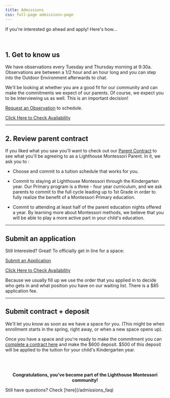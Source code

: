 ```yaml
---
title: Admissions
css: full-page admissions-page
---
```


If you're interested go ahead and apply! Here's how...

<br/>

<div class="step" markdown="1">

## 1. Get to know us

We have observations every Tuesday and Thursday morning at 9:30a. Observations are between a 1/2 hour and an hour long and you can step into the Outdoor Environment afterwards to chat.

We'll be looking at whether you are a good fit for our community and can make the commitments we expect of our parents. Of course, we expect you to be interviewing us as well. This is an important decision!

[Request an Observation](/observation) to schedule.

<a href="https://directory.legup.care/childcare/lighthouse-montessori-school-seattle">Click Here to Check Availability </a>
</div>

------------------------------------------------------------------------

<div class="step" markdown="1">

## 2. Review parent contract

If you liked what you saw you'll want to check out our [Parent Contract](/admission_forms) to see what you'll be agreeing to as a Lighthouse Montessori Parent. In it, we ask you to :

-   Choose and commit to a tuition schedule that works for you.

-   Commit to staying at Lighthouse Montessori through the Kindergarten year. Our Primary program is a three - four year curriculum, and we ask parents to commit to the full cycle leading up to 1st Grade in order to fully realize the benefit of a Montessori Primary education.

- Commit to attending at least half of the parent education nights offered a year. By learning more about Montessori methods, we believe that you will be able to play a more active part in your child's education.

</div>

------------------------------------------------------------------------

<div class="step" markdown="1">

## Submit an application

Still Interested? Great! To officially get in line for a space:

<a href="https://www.legup.care/seattle/ballard/daycare/lighthouse-montessori/waitlist">Submit an Application </a>

<a href="https://directory.legup.care/childcare/lighthouse-montessori-school-seattle">Click Here to Check Availability </a>

Because we usually fill up we use the order that you applied in to decide who gets in and what position you have on our waiting list. There is a $85 application fee.

</div>

------------------------------------------------------------------------

<div class="step" markdown="1">

## Submit contract + deposit

We'll let you know as soon as we have a space for you. (This might be when enrollment starts in the spring, right away, or when a new space opens up).

Once you have a space and you're ready to make the commitment you can <a href="https://www.legup.care/seattle/ballard/daycare/lighthouse-montessori/parent-contract">complete a contract here</a> and make the $600 deposit. $500 of this deposit will be applied to the tuition for your child's Kindergarten year.

</div>
<br/>
<br/>

<p align="center">
<b>Congratulations, you've become part of the Lighthouse Montessori community!</b>

</p>
Still have questions? Check [here](/admissions_faq)

